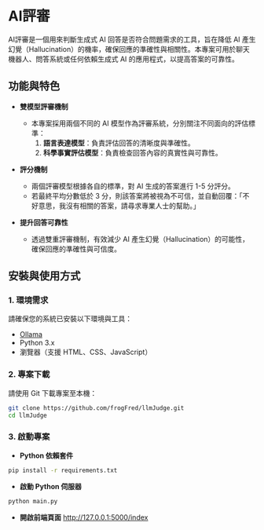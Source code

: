 # AI評審  

AI評審是一個用來判斷生成式 AI 回答是否符合問題需求的工具，旨在降低 AI 產生幻覺（Hallucination）的機率，確保回應的準確性與相關性。本專案可用於聊天機器人、問答系統或任何依賴生成式 AI 的應用程式，以提高答案的可靠性。  

## 功能與特色  

- **雙模型評審機制**  
  - 本專案採用兩個不同的 AI 模型作為評審系統，分別關注不同面向的評估標準：  
    1. **語言表達模型**：負責評估回答的清晰度與準確性。  
    2. **科學事實評估模型**：負責檢查回答內容的真實性與可靠性。  

- **評分機制**  
  - 兩個評審模型根據各自的標準，對 AI 生成的答案進行 1-5 分評分。  
  - 若最終平均分數低於 3 分，則該答案將被視為不可信，並自動回覆：「不好意思，我沒有相關的答案，請尋求專業人士的幫助。」  

- **提升回答可靠性**  
  - 透過雙重評審機制，有效減少 AI 產生幻覺（Hallucination）的可能性，確保回應的準確性與可信度。  

## 安裝與使用方式  

### 1. **環境需求**  
請確保您的系統已安裝以下環境與工具：  
- [Ollama](https://ollama.ai/)  
- Python 3.x  
- 瀏覽器（支援 HTML、CSS、JavaScript）  

### 2. **專案下載**  
請使用 Git 下載專案至本機：  
```bash
git clone https://github.com/frogFred/llmJudge.git
cd llmJudge
```

### 3. **啟動專案**
- **Python 依賴套件**
```bash
pip install -r requirements.txt
```

- **啟動 Python 伺服器**
```bash
python main.py
```
- **開啟前端頁面**
http://127.0.0.1:5000/index
